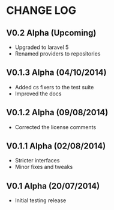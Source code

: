 CHANGE LOG
==========


## V0.2 Alpha (Upcoming)

* Upgraded to laravel 5
* Renamed providers to repositories


## V0.1.3 Alpha (04/10/2014)

* Added cs fixers to the test suite
* Improved the docs


## V0.1.2 Alpha (09/08/2014)

* Corrected the license comments


## V0.1.1 Alpha (02/08/2014)

* Stricter interfaces
* Minor fixes and tweaks


## V0.1 Alpha (20/07/2014)

* Initial testing release
